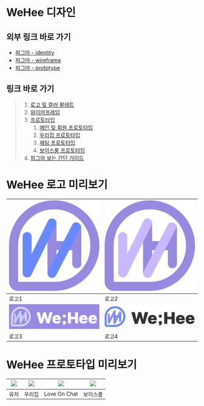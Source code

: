 # WeHee 디자인

## 외부 링크 바로 가기

- [피그마 - identity](https://www.figma.com/file/LOZntT4iuXmIPDn6SDdfK3/Main-Board?type=design&node-id=30-10&mode=design)
- [피그마 - wireframe](https://www.figma.com/file/LOZntT4iuXmIPDn6SDdfK3/Main-Board?type=design&node-id=222-795&mode=design)
- [피그마 - prototype](https://www.figma.com/file/LOZntT4iuXmIPDn6SDdfK3/Main-Board?type=design&node-id=0-1&mode=design)

## 링크 바로 가기

> 1. [로고 및 컬러 팔레트](logo-and-pallete.md)
> 2. [와이어프레임](wireframe.md)
> 3. [프로토타입](prototype/README.md)
>    1. [메인 및 회원 프로토타입](prototype/main-prototype.md)
>    2. [우리집 프로토타입](prototype/board-prototype.md)
>    3. [채팅 프로토타입](prototype/chatting-prototype.md)
>    4. [보이스룸 프로토타입](prototype/voice-room-prototype.md)
> 4. [피그마 보는 간단 가이드](figma-guide.md)

# WeHee 로고 미리보기

| <img src="images/logo01.png" width="300"/> | <img src="images/logo04.png" width="300"/> |
| ------------------------------------------ | ------------------------------------------ |
| 로고1                                      | 로고2                                      |
| <img src="images/logo02.png" width="400"/> | <img src="images/logo03.png" width="400"/> |
| 로고3                                      | 로고4                                      |


# WeHee 프로토타입 미리보기

| <img src="images/prototype01.gif" width="400"/> | <img src="images/prototype02.gif" width="400"/> | <img src="images/prototype03.gif" width="400"/> | <img src="images/prototype04.gif" width="400"/> |
| :---------------------------------------------: | :---------------------------------------------: | :---------------------------------------------: | :---------------------------------------------: |
|                      유저                       |                     우리집                      |                  Love On Chat                   |                    보이스룸                     |

